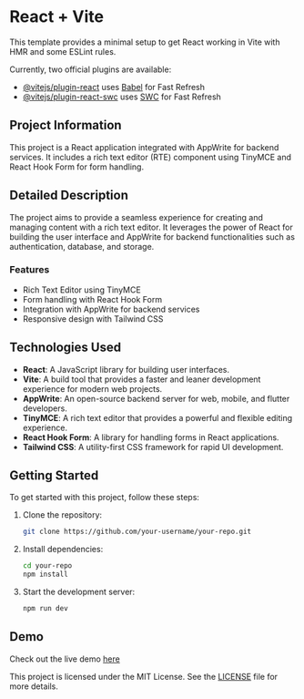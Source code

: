 # React + Vite

This template provides a minimal setup to get React working in Vite with HMR and some ESLint rules.

Currently, two official plugins are available:

- [@vitejs/plugin-react](https://github.com/vitejs/vite-plugin-react/blob/main/packages/plugin-react/README.md) uses [Babel](https://babeljs.io/) for Fast Refresh
- [@vitejs/plugin-react-swc](https://github.com/vitejs/vite-plugin-react-swc) uses [SWC](https://swc.rs/) for Fast Refresh

## Project Information

This project is a React application integrated with AppWrite for backend services. It includes a rich text editor (RTE) component using TinyMCE and React Hook Form for form handling.

## Detailed Description

The project aims to provide a seamless experience for creating and managing content with a rich text editor. It leverages the power of React for building the user interface and AppWrite for backend functionalities such as authentication, database, and storage.

### Features

- Rich Text Editor using TinyMCE
- Form handling with React Hook Form
- Integration with AppWrite for backend services
- Responsive design with Tailwind CSS

## Technologies Used

- **React**: A JavaScript library for building user interfaces.
- **Vite**: A build tool that provides a faster and leaner development experience for modern web projects.
- **AppWrite**: An open-source backend server for web, mobile, and flutter developers.
- **TinyMCE**: A rich text editor that provides a powerful and flexible editing experience.
- **React Hook Form**: A library for handling forms in React applications.
- **Tailwind CSS**: A utility-first CSS framework for rapid UI development.

## Getting Started

To get started with this project, follow these steps:

1. Clone the repository:
   ```sh
   git clone https://github.com/your-username/your-repo.git
   ```
2. Install dependencies:
   ```sh
   cd your-repo
   npm install
   ```
3. Start the development server:
   ```sh
   npm run dev
   ```

## Demo

Check out the live demo [here](https://blog-deployment-ghu9.vercel.app/.)

This project is licensed under the MIT License. See the [LICENSE](LICENSE) file for more details.
